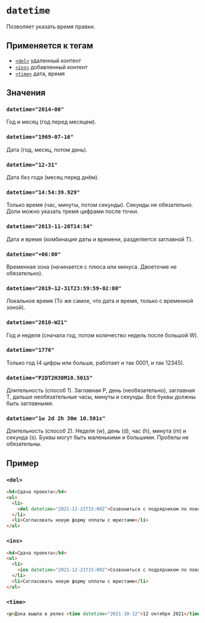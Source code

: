 # `datetime`

Позволяет указать время правки.

## Применяется к тегам

- [`<del>`](../../TAGS/INLINE/del.md) удаленный контент
- [`<ins>`](../../TAGS/INLINE/ins.md) добавленный контент
- [`<time>`](../../TAGS/INLINE/time.md) дата, время

## Значения

### `datetime="2014-06"`

Год и месяц (год перед месяцем).

### `datetime="1969-07-16"`

Дата (год, месяц, потом день).

### `datetime="12-31"`

Дата без года (месяц перед днём).

### `datetime="14:54:39.929"`

Только время (час, минуты, потом секунды). Секунды не обязательно. Доли можно указать тремя цифрами после точки.

### `datetime="2013-11-20T14:54"`

Дата и время (комбинация даты и времени, разделяется заглавной T).

### `datetime="+06:00"`

Временная зона (начинается с плюса или минуса. Двоеточие не обязательно).

### `datetime="2019-12-31T23:59:59-02:00"`

Локальное время (То же самое, что дата и время, только с временной зоной).

### `datetime="2010-W21"`

Год и неделя (сначала год, потом количество недель после большой W).

### `datetime="1776"`

Только год (4 цифры или больше, работает и так 0001, и так 12345).

### `datetime="P2DT2H30M10.501S"`

Длительность (способ 1). Заглавная P, день (необязательно), заглавная T, дальше необязательные часы, минуты и секунды. Все буквы должны быть заглавными.

### `datetime="1w 2d 2h 30m 10.501s"`

Длительность (способ 2). Неделя (w), день (d), час (h), минута (m) и секунда (s). Буквы могут быть маленькими и большими. Пробелы не обязательны.

## Пример

### `<del>`

```html
<h4>Сдача проекта</h4>
<ul>
  <li>
    <del datetime="2021-12-21T15:00Z">Созвониться с подрядчиком по поводу актов</del>
  </li>
  <li>Согласовать новую форму оплаты с юристами</li>
</ul>
```

### `<ins>`

```html
<h4>Сдача проекта</h4>
<ul>
  <li>
    <ins datetime="2021-12-21T15:00Z">Созвониться с подрядчиком по поводу актов</ins>
  </li>
  <li>Согласовать новую форму оплаты с юристами</li>
</ul>
```

### `<time>`

```html
<p>Дока вышла в релиз <time datetime="2021-10-12">12 октября 2021</time></p>
```
